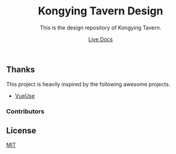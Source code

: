 <div align="center">

# Kongying Tavern Design

This is the design repository of Kongying Tavern.

<p align="center">
  <a href="https://kongying-tavern.github.com/">Live Docs</a>
</p>

</div>

<br>

## Thanks

This project is heavily inspired by the following awesome projects.

- [VueUse](https://github.com/vueuse/vueuse)

### Contributors

<!-- ALL-CONTRIBUTORS-LIST:START - Do not remove or modify this section -->
<!-- ALL-CONTRIBUTORS-LIST:END -->

## License

[MIT](https://github.com/kongying-tavern/viteky/blob/main/LICENSE)
